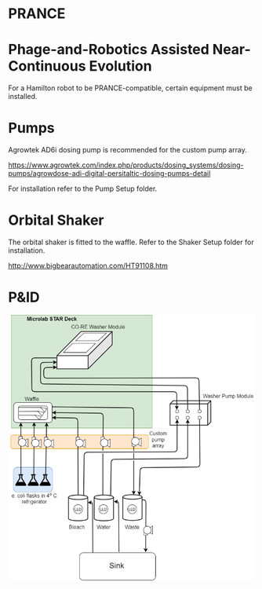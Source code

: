 # PRANCE
# Phage-and-Robotics Assisted Near-Continuous Evolution

For a Hamilton robot to be PRANCE-compatible, certain equipment must be installed.

# Pumps
Agrowtek AD6i dosing pump is recommended for the custom pump array.

https://www.agrowtek.com/index.php/products/dosing_systems/dosing-pumps/agrowdose-adi-digital-persitaltic-dosing-pumps-detail

For installation refer to the Pump Setup folder.

# Orbital Shaker

The orbital shaker is fitted to the waffle. Refer to the Shaker Setup folder for installation.

http://www.bigbearautomation.com/HT91108.htm

# P&ID
![alt text](https://github.com/Golaszewski/PRANCE/blob/main/Extras/pid.png)
